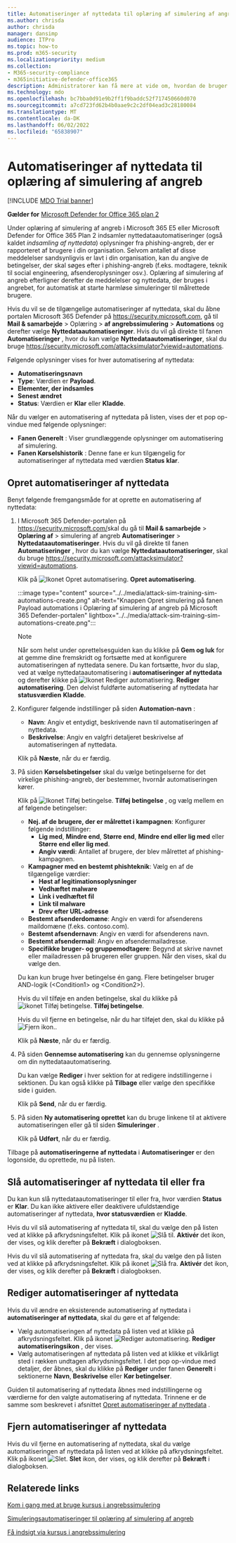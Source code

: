 ```yaml
---
title: Automatiseringer af nyttedata til oplæring af simulering af angreb
ms.author: chrisda
author: chrisda
manager: dansimp
audience: ITPro
ms.topic: how-to
ms.prod: m365-security
ms.localizationpriority: medium
ms.collection:
- M365-security-compliance
- m365initiative-defender-office365
description: Administratorer kan få mere at vide om, hvordan de bruger automatiseringer af nyttedata (høst af nyttedata) til at indsamle og starte automatiserede simuleringer til oplæring af simulering af angreb i Microsoft Defender for Office 365 Plan 2.
ms.technology: mdo
ms.openlocfilehash: bc7bba0d91e9b2ff1f9baddc52f717450660d070
ms.sourcegitcommit: a7cd723fd62b4b0aae9c2c2df04ead3c28180084
ms.translationtype: MT
ms.contentlocale: da-DK
ms.lasthandoff: 06/02/2022
ms.locfileid: "65838907"
---
```

# <a name="payload-automations-for-attack-simulation-training"></a>Automatiseringer af nyttedata til oplæring af simulering af angreb

[!INCLUDE [MDO Trial banner](../includes/mdo-trial-banner.md)]

**Gælder for** [Microsoft Defender for Office 365 plan 2](defender-for-office-365.md)

Under oplæring af simulering af angreb i Microsoft 365 E5 eller Microsoft Defender for Office 365 Plan 2 indsamler nyttedataautomatiseringer (også kaldet _indsamling af nyttedata_) oplysninger fra phishing-angreb, der er rapporteret af brugere i din organisation. Selvom antallet af disse meddelelser sandsynligvis er lavt i din organisation, kan du angive de betingelser, der skal søges efter i phishing-angreb (f.eks. modtagere, teknik til social engineering, afsenderoplysninger osv.). Oplæring af simulering af angreb efterligner derefter de meddelelser og nyttedata, der bruges i angrebet, for automatisk at starte harmløse simuleringer til målrettede brugere.

Hvis du vil se de tilgængelige automatiseringer af nyttedata, skal du åbne portalen Microsoft 365 Defender på <https://security.microsoft.com>, gå til **Mail & samarbejde** \> Oplæring \> **af angrebssimulering** \> **Automations** og derefter vælge **Nyttedataautomatiseringer**. Hvis du vil gå direkte til fanen **Automatiseringer** , hvor du kan vælge **Nyttedataautomatiseringer**, skal du bruge <https://security.microsoft.com/attacksimulator?viewid=automations>.

Følgende oplysninger vises for hver automatisering af nyttedata:

- **Automatiseringsnavn**
- **Type**: Værdien er **Payload**.
- **Elementer, der indsamles**
- **Senest ændret**
- **Status**: Værdien er **Klar** eller **Kladde**.

Når du vælger en automatisering af nyttedata på listen, vises der et pop op-vindue med følgende oplysninger:

- **Fanen Generelt** : Viser grundlæggende oplysninger om automatisering af simulering.
- **Fanen Kørselshistorik** : Denne fane er kun tilgængelig for automatiseringer af nyttedata med værdien **Status** **klar**.

## <a name="create-payload-automations"></a>Opret automatiseringer af nyttedata

Benyt følgende fremgangsmåde for at oprette en automatisering af nyttedata:

1. I Microsoft 365 Defender-portalen på <https://security.microsoft.com/>skal du gå til **Mail & samarbejde** \> **Oplæring af** \> simulering af angreb **Automatiseringer** \> **Nyttedataautomatiseringer**. Hvis du vil gå direkte til fanen **Automatiseringer** , hvor du kan vælge **Nyttedataautomatiseringer**, skal du bruge <https://security.microsoft.com/attacksimulator?viewid=automations>.

   Klik på ![Ikonet Opret automatisering.](../../media/m365-cc-sc-create-icon.png) **Opret automatisering**.

   :::image type="content" source="../../media/attack-sim-training-sim-automations-create.png" alt-text="Knappen Opret simulering på fanen Payload automations i Oplæring af simulering af angreb på Microsoft 365 Defender-portalen" lightbox="../../media/attack-sim-training-sim-automations-create.png":::

   > [!NOTE]
   > Når som helst under oprettelsesguiden kan du klikke på **Gem og luk** for at gemme dine fremskridt og fortsætte med at konfigurere automatiseringen af nyttedata senere. Du kan fortsætte, hvor du slap, ved at vælge nyttedataautomatisering i **automatiseringer af nyttedata** og derefter klikke på ![Ikonet Rediger automatisering.](../../media/m365-cc-sc-edit-icon.png) **Rediger automatisering**. Den delvist fuldførte automatisering af nyttedata har **statusværdien** **Kladde**.

2. Konfigurer følgende indstillinger på siden **Automation-navn** :

   - **Navn**: Angiv et entydigt, beskrivende navn til automatiseringen af nyttedata.
   - **Beskrivelse**: Angiv en valgfri detaljeret beskrivelse af automatiseringen af nyttedata.

   Klik på **Næste**, når du er færdig.

3. På siden **Kørselsbetingelser** skal du vælge betingelserne for det virkelige phishing-angreb, der bestemmer, hvornår automatiseringen kører.

   Klik på ![Ikonet Tilføj betingelse.](../../media/m365-cc-sc-create-icon.png) **Tilføj betingelse** , og vælg mellem en af følgende betingelser:

   - **Nej. af de brugere, der er målrettet i kampagnen**: Konfigurer følgende indstillinger:
     - **Lig med**, **Mindre end**, **Større end**, **Mindre end eller lig med** eller **Større end eller lig med**.
     - **Angiv værdi**: Antallet af brugere, der blev målrettet af phishing-kampagnen.
   - **Kampagner med en bestemt phishteknik**: Vælg en af de tilgængelige værdier:
     - **Høst af legitimationsoplysninger**
     - **Vedhæftet malware**
     - **Link i vedhæftet fil**
     - **Link til malware**
     - **Drev efter URL-adresse**
   - **Bestemt afsenderdomæne**: Angiv en værdi for afsenderens maildomæne (f.eks. contoso.com).
   - **Bestemt afsendernavn**: Angiv en værdi for afsenderens navn.
   - **Bestemt afsendermail**: Angiv en afsendermailadresse.
   - **Specifikke bruger- og gruppemodtagere**: Begynd at skrive navnet eller mailadressen på brugeren eller gruppen. Når den vises, skal du vælge den.

   Du kan kun bruge hver betingelse én gang. Flere betingelser bruger AND-logik (\<Condition1\> og \<Condition2\>).

   Hvis du vil tilføje en anden betingelse, skal du klikke på ![ikonet Tilføj betingelse.](../../media/m365-cc-sc-create-icon.png) **Tilføj betingelse**.

   Hvis du vil fjerne en betingelse, når du har tilføjet den, skal du klikke på ![Fjern ikon.](../../media/m365-cc-sc-delete-icon.png).

   Klik på **Næste**, når du er færdig.

4. På siden **Gennemse automatisering** kan du gennemse oplysningerne om din nyttedataautomatisering.

   Du kan vælge **Rediger** i hver sektion for at redigere indstillingerne i sektionen. Du kan også klikke på **Tilbage** eller vælge den specifikke side i guiden.

   Klik på **Send**, når du er færdig.

5. På siden **Ny automatisering oprettet** kan du bruge linkene til at aktivere automatiseringen eller gå til siden **Simuleringer** .

   Klik på **Udført**, når du er færdig.

Tilbage på **automatiseringerne af nyttedata** i **Automatiseringer** er den logonside, du oprettede, nu på listen.

## <a name="turn-payload-automations-on-or-off"></a>Slå automatiseringer af nyttedata til eller fra

Du kan kun slå nyttedataautomatiseringer til eller fra, hvor værdien **Status** er **Klar**. Du kan ikke aktivere eller deaktivere ufuldstændige automatiseringer af nyttedata, **hvor statusværdien** er **Kladde**.

Hvis du vil slå automatisering af nyttedata til, skal du vælge den på listen ved at klikke på afkrydsningsfeltet. Klik på ikonet ![Slå til.](../../media/m365-cc-sc-turn-on-off-icon.png) **Aktivér** det ikon, der vises, og klik derefter på **Bekræft** i dialogboksen.

Hvis du vil slå automatisering af nyttedata fra, skal du vælge den på listen ved at klikke på afkrydsningsfeltet. Klik på ikonet ![Slå fra.](../../media/m365-cc-sc-turn-on-off-icon.png) **Aktivér** det ikon, der vises, og klik derefter på **Bekræft** i dialogboksen.

## <a name="modify-payload-automations"></a>Rediger automatiseringer af nyttedata

Hvis du vil ændre en eksisterende automatisering af nyttedata i **automatiseringer af nyttedata**, skal du gøre et af følgende:

- Vælg automatiseringen af nyttedata på listen ved at klikke på afkrydsningsfeltet. Klik på ikonet ![Rediger automatisering.](../../media/m365-cc-sc-edit-icon.png) **Rediger automatiseringsikon** , der vises.
- Vælg automatiseringen af nyttedata på listen ved at klikke et vilkårligt sted i rækken undtagen afkrydsningsfeltet. I det pop op-vindue med detaljer, der åbnes, skal du klikke på **Rediger** under fanen **Generelt** i sektionerne **Navn**, **Beskrivelse** eller **Kør betingelser**.

Guiden til automatisering af nyttedata åbnes med indstillingerne og værdierne for den valgte automatisering af nyttedata. Trinnene er de samme som beskrevet i afsnittet [Opret automatiseringer af nyttedata](#create-payload-automations) .

## <a name="remove-payload-automations"></a>Fjern automatiseringer af nyttedata

Hvis du vil fjerne en automatisering af nyttedata, skal du vælge automatiseringen af nyttedata på listen ved at klikke på afkrydsningsfeltet. Klik på ikonet ![Slet.](../../media/m365-cc-sc-delete-icon.png) **Slet** ikon, der vises, og klik derefter på **Bekræft** i dialogboksen.

## <a name="related-links"></a>Relaterede links

[Kom i gang med at bruge kursus i angrebssimulering](attack-simulation-training-get-started.md)

[Simuleringsautomatiseringer til oplæring af simulering af angreb](attack-simulation-training-simulation-automations.md)

[Få indsigt via kursus i angrebssimulering](attack-simulation-training-insights.md)
